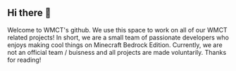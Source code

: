 ## Hi there 👋

Welcome to WMCT's github. We use this space to work on all of our WMCT related projects! In short, we are a small team of passionate developers who enjoys making cool things on Minecraft Bedrock Edition. Currently, we are not an official team / buisness and all projects are made voluntarily. Thanks for reading!
